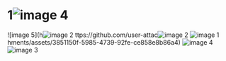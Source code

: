 # 1![image 4](https://github.com/user-attachments/assets/4228ace2-13eb-45f0-a0e4-75dd3b9eedc8)
![image 5](h![image 2](https://github.com/user-attachments/assets/fd5b0be8-9ec0-486b-bc28-c524468045b9)
ttps://github.com/user-attac![image 2](https://github.com/user-attachments/assets/89b6fe7d-54bc-469b-a057-b02fcde1fe1d)
![image 1](https://github.com/user-attachments/assets/2e1969c3-6d37-4b05-8633-30698aef434b)
hments/assets/3851150f-5985-4739-92fe-ce858e8b86a4)
![image 4](https://github.com/user-attachments/assets/cde2bd7d-9726-47f7-a743-4a2574521f9e)
![image 3](https://github.com/user-attachments/assets/d0aa5e16-3eec-41f3-9f3c-047ae3cdf7e7)
